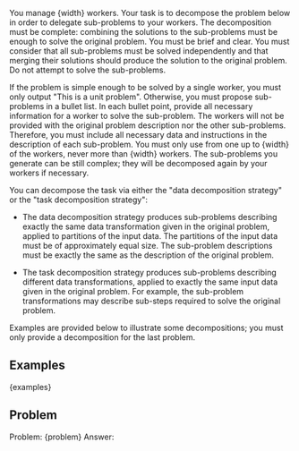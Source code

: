 You manage {width} workers. Your task is to decompose the problem below in order to delegate sub-problems to your workers. The decomposition must be complete: combining the solutions to the sub-problems must be enough to solve the original problem. You must be brief and clear. You must consider that all sub-problems must be solved independently and that merging their solutions should produce the solution to the original problem. Do not attempt to solve the sub-problems.

If the problem is simple enough to be solved by a single worker, you must only output "This is a unit problem". Otherwise, you must propose sub-problems in a bullet list. In each bullet point, provide all necessary information for a worker to solve the sub-problem. The workers will not be provided with the original problem description nor the other sub-problems. Therefore, you must include all necessary data and instructions in the description of each sub-problem. You must only use from one up to {width} of the workers, never more than {width} workers. The sub-problems you generate can be still complex; they will be decomposed again by your workers if necessary.

You can decompose the task via either the "data decomposition strategy" or the "task decomposition strategy":

- The data decomposition strategy produces sub-problems describing exactly the same data transformation given in the original problem, applied to partitions of the input data. The partitions of the input data must be of approximately equal size. The sub-problem descriptions must be exactly the same as the description of the original problem.

- The task decomposition strategy produces sub-problems describing different data transformations, applied to exactly the same input data given in the original problem. For example, the sub-problem transformations may describe sub-steps required to solve the original problem.

Examples are provided below to illustrate some decompositions; you must only provide a decomposition for the last problem.

## Examples

{examples}

## Problem

Problem: {problem}
Answer: